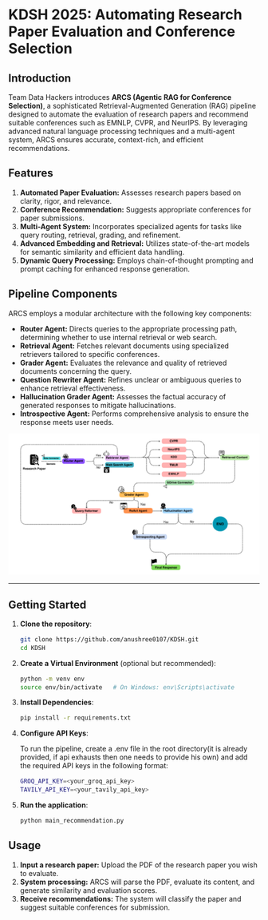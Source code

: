 # KDSH 2025: Automating Research Paper Evaluation and Conference Selection

## Introduction

Team Data Hackers introduces **ARCS (Agentic RAG for Conference Selection)**, a sophisticated Retrieval-Augmented Generation (RAG) pipeline designed to automate the evaluation of research papers and recommend suitable conferences such as EMNLP, CVPR, and NeurIPS. By leveraging advanced natural language processing techniques and a multi-agent system, ARCS ensures accurate, context-rich, and efficient recommendations.

## Features

1. **Automated Paper Evaluation:** Assesses research papers based on clarity, rigor, and relevance.
2. **Conference Recommendation:** Suggests appropriate conferences for paper submissions.
3. **Multi-Agent System:** Incorporates specialized agents for tasks like query routing, retrieval, grading, and refinement.
4. **Advanced Embedding and Retrieval:** Utilizes state-of-the-art models for semantic similarity and efficient data handling.
5. **Dynamic Query Processing:** Employs chain-of-thought prompting and prompt caching for enhanced response generation.

## Pipeline Components

ARCS employs a modular architecture with the following key components:

- **Router Agent:** Directs queries to the appropriate processing path, determining whether to use internal retrieval or web search.
- **Retrieval Agent:** Fetches relevant documents using specialized retrievers tailored to specific conferences.
- **Grader Agent:** Evaluates the relevance and quality of retrieved documents concerning the query.
- **Question Rewriter Agent:** Refines unclear or ambiguous queries to enhance retrieval effectiveness.
- **Hallucination Grader Agent:** Assesses the factual accuracy of generated responses to mitigate hallucinations.
- **Introspective Agent:** Performs comprehensive analysis to ensure the response meets user needs.

![Pipeline Diagram](Pipeline.png)

---

## Getting Started

1. **Clone the repository**:

   ```bash
   git clone https://github.com/anushree0107/KDSH.git
   cd KDSH
   ```

2. **Create a Virtual Environment** (optional but recommended):

   ```bash
   python -m venv env
   source env/bin/activate   # On Windows: env\Scripts\activate
   ```

3. **Install Dependencies**:

   ```bash
   pip install -r requirements.txt
   ```

4. **Configure API Keys**:

   To run the pipeline, create a .env file in the root directory(it is already provided, if api exhausts then one needs to provide his own) and add the required API keys in the following format:
   ```bash
   GROQ_API_KEY=<your_groq_api_key>
   TAVILY_API_KEY=<your_tavily_api_key>
   ```

5. **Run the application**:

   ```bash
   python main_recommendation.py
   ```

## Usage

1. **Input a research paper:** Upload the PDF of the research paper you wish to evaluate.
2. **System processing:** ARCS will parse the PDF, evaluate its content, and generate similarity and evaluation scores.
3. **Receive recommendations:** The system will classify the paper and suggest suitable conferences for submission.
